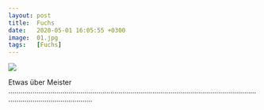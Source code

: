 ```yaml
---
layout: post
title:  Fuchs
date:   2020-05-01 16:05:55 +0300
image:  01.jpg
tags:   [Fuchs]
---
```


![]({{site.baseurl}}/img/00.jpg)

Etwas über Meister ......................................................................................................................................................................
